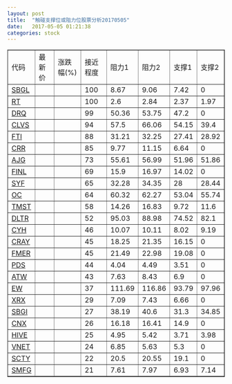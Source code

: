 ```yaml
---
layout: post
title:  "触碰支撑位或阻力位股票分析20170505"
date:   2017-05-05 01:21:38
categories: stock
---
```

<script type="text/javascript">
var stockList = []
stockList.push('gb_sbgl');
stockList.push('gb_rt');
stockList.push('gb_drq');
stockList.push('gb_clvs');
stockList.push('gb_fti');
stockList.push('gb_crr');
stockList.push('gb_ajg');
stockList.push('gb_finl');
stockList.push('gb_syf');
stockList.push('gb_oc');
stockList.push('gb_tmst');
stockList.push('gb_dltr');
stockList.push('gb_cyh');
stockList.push('gb_cray');
stockList.push('gb_fmer');
stockList.push('gb_pds');
stockList.push('gb_atw');
stockList.push('gb_ew');
stockList.push('gb_xrx');
stockList.push('gb_sbgi');
stockList.push('gb_cnx');
stockList.push('gb_hive');
stockList.push('gb_vnet');
stockList.push('gb_scty');
stockList.push('gb_smfg');
</script>
<table border="1">
 <tr>
 <td>代码</td>
 <td>最新价</td>
 <td>涨跌幅(%)</td>
 <td>接近程度</td>
 <td>阻力1</td>
 <td>阻力2</td>
 <td>支撑1</td>
 <td>支撑2</td>
</tr>
  <tr id="sbgl" class="green">
  <td><a href="http://stock.finance.sina.com.cn/usstock/quotes/SBGL.html" target="_blank">SBGL</a></td><td></td><td></td><td>100</td><td>8.67</td><td>9.06</td><td>7.42</td><td>0</td></tr>
  <tr id="rt" class="red">
  <td><a href="http://stock.finance.sina.com.cn/usstock/quotes/RT.html" target="_blank">RT</a></td><td></td><td></td><td>100</td><td>2.6</td><td>2.84</td><td>2.37</td><td>1.97</td></tr>
  <tr id="drq" class="red">
  <td><a href="http://stock.finance.sina.com.cn/usstock/quotes/DRQ.html" target="_blank">DRQ</a></td><td></td><td></td><td>99</td><td>50.36</td><td>53.75</td><td>47.2</td><td>0</td></tr>
  <tr id="clvs" class="red">
  <td><a href="http://stock.finance.sina.com.cn/usstock/quotes/CLVS.html" target="_blank">CLVS</a></td><td></td><td></td><td>94</td><td>57.5</td><td>66.06</td><td>54.15</td><td>39.4</td></tr>
  <tr id="fti" class="red">
  <td><a href="http://stock.finance.sina.com.cn/usstock/quotes/FTI.html" target="_blank">FTI</a></td><td></td><td></td><td>88</td><td>31.21</td><td>32.25</td><td>27.41</td><td>28.92</td></tr>
  <tr id="crr" class="green">
  <td><a href="http://stock.finance.sina.com.cn/usstock/quotes/CRR.html" target="_blank">CRR</a></td><td></td><td></td><td>85</td><td>9.77</td><td>11.15</td><td>6.64</td><td>0</td></tr>
  <tr id="ajg" class="red">
  <td><a href="http://stock.finance.sina.com.cn/usstock/quotes/AJG.html" target="_blank">AJG</a></td><td></td><td></td><td>73</td><td>55.61</td><td>56.99</td><td>51.96</td><td>51.86</td></tr>
  <tr id="finl" class="red">
  <td><a href="http://stock.finance.sina.com.cn/usstock/quotes/FINL.html" target="_blank">FINL</a></td><td></td><td></td><td>69</td><td>15.9</td><td>16.97</td><td>14.02</td><td>0</td></tr>
  <tr id="syf" class="green">
  <td><a href="http://stock.finance.sina.com.cn/usstock/quotes/SYF.html" target="_blank">SYF</a></td><td></td><td></td><td>65</td><td>32.28</td><td>34.35</td><td>28</td><td>28.44</td></tr>
  <tr id="oc" class="red">
  <td><a href="http://stock.finance.sina.com.cn/usstock/quotes/OC.html" target="_blank">OC</a></td><td></td><td></td><td>64</td><td>60.32</td><td>62.27</td><td>53.04</td><td>55.74</td></tr>
  <tr id="tmst" class="red">
  <td><a href="http://stock.finance.sina.com.cn/usstock/quotes/TMST.html" target="_blank">TMST</a></td><td></td><td></td><td>58</td><td>14.26</td><td>16.83</td><td>9.72</td><td>11.6</td></tr>
  <tr id="dltr" class="green">
  <td><a href="http://stock.finance.sina.com.cn/usstock/quotes/DLTR.html" target="_blank">DLTR</a></td><td></td><td></td><td>52</td><td>95.03</td><td>88.98</td><td>74.52</td><td>82.1</td></tr>
  <tr id="cyh" class="green">
  <td><a href="http://stock.finance.sina.com.cn/usstock/quotes/CYH.html" target="_blank">CYH</a></td><td></td><td></td><td>46</td><td>10.07</td><td>10.11</td><td>8.02</td><td>9.19</td></tr>
  <tr id="cray" class="red">
  <td><a href="http://stock.finance.sina.com.cn/usstock/quotes/CRAY.html" target="_blank">CRAY</a></td><td></td><td></td><td>45</td><td>18.25</td><td>21.35</td><td>16.15</td><td>0</td></tr>
  <tr id="fmer" class="green">
  <td><a href="http://stock.finance.sina.com.cn/usstock/quotes/FMER.html" target="_blank">FMER</a></td><td></td><td></td><td>45</td><td>21.49</td><td>22.98</td><td>19.08</td><td>0</td></tr>
  <tr id="pds" class="green">
  <td><a href="http://stock.finance.sina.com.cn/usstock/quotes/PDS.html" target="_blank">PDS</a></td><td></td><td></td><td>44</td><td>4.04</td><td>4.49</td><td>3.51</td><td>0</td></tr>
  <tr id="atw" class="green">
  <td><a href="http://stock.finance.sina.com.cn/usstock/quotes/ATW.html" target="_blank">ATW</a></td><td></td><td></td><td>43</td><td>7.63</td><td>8.43</td><td>6.9</td><td>0</td></tr>
  <tr id="ew" class="red">
  <td><a href="http://stock.finance.sina.com.cn/usstock/quotes/EW.html" target="_blank">EW</a></td><td></td><td></td><td>37</td><td>111.69</td><td>116.86</td><td>93.79</td><td>97.96</td></tr>
  <tr id="xrx" class="red">
  <td><a href="http://stock.finance.sina.com.cn/usstock/quotes/XRX.html" target="_blank">XRX</a></td><td></td><td></td><td>29</td><td>7.09</td><td>7.43</td><td>6.66</td><td>0</td></tr>
  <tr id="sbgi" class="red">
  <td><a href="http://stock.finance.sina.com.cn/usstock/quotes/SBGI.html" target="_blank">SBGI</a></td><td></td><td></td><td>27</td><td>38.19</td><td>40.6</td><td>31.3</td><td>34.85</td></tr>
  <tr id="cnx" class="green">
  <td><a href="http://stock.finance.sina.com.cn/usstock/quotes/CNX.html" target="_blank">CNX</a></td><td></td><td></td><td>26</td><td>16.18</td><td>16.41</td><td>14.9</td><td>0</td></tr>
  <tr id="hive" class="green">
  <td><a href="http://stock.finance.sina.com.cn/usstock/quotes/HIVE.html" target="_blank">HIVE</a></td><td></td><td></td><td>25</td><td>4.95</td><td>5.42</td><td>3.71</td><td>3.98</td></tr>
  <tr id="vnet" class="green">
  <td><a href="http://stock.finance.sina.com.cn/usstock/quotes/VNET.html" target="_blank">VNET</a></td><td></td><td></td><td>24</td><td>6.85</td><td>5.63</td><td>5.3</td><td>0</td></tr>
  <tr id="scty" class="red">
  <td><a href="http://stock.finance.sina.com.cn/usstock/quotes/SCTY.html" target="_blank">SCTY</a></td><td></td><td></td><td>22</td><td>20.5</td><td>20.55</td><td>19.1</td><td>0</td></tr>
  <tr id="smfg" class="red">
  <td><a href="http://stock.finance.sina.com.cn/usstock/quotes/SMFG.html" target="_blank">SMFG</a></td><td></td><td></td><td>21</td><td>7.61</td><td>7.97</td><td>6.93</td><td>7.14</td></tr>
</table>
